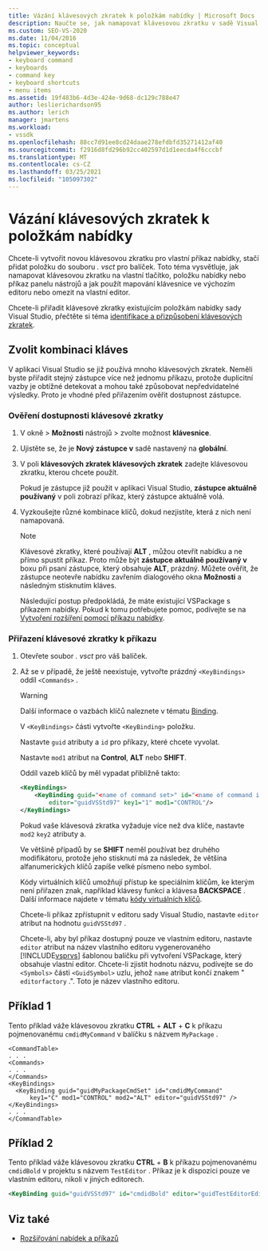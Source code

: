 ```yaml
---
title: Vázání klávesových zkratek k položkám nabídky | Microsoft Docs
description: Naučte se, jak namapovat klávesovou zkratku v sadě Visual Studio na vlastní tlačítko, položku nabídky nebo příkaz panelu nástrojů pro výchozí editor nebo vlastní editor.
ms.custom: SEO-VS-2020
ms.date: 11/04/2016
ms.topic: conceptual
helpviewer_keywords:
- keyboard command
- keyboards
- command key
- keyboard shortcuts
- menu items
ms.assetid: 19f483b6-4d3e-424e-9d68-dc129c788e47
author: leslierichardson95
ms.author: lerich
manager: jmartens
ms.workload:
- vssdk
ms.openlocfilehash: 88cc7d91ee8cd24daae278efdbfd35271412af40
ms.sourcegitcommit: f2916d8fd296b92cc402597d1d1eecda4f6cccbf
ms.translationtype: MT
ms.contentlocale: cs-CZ
ms.lasthandoff: 03/25/2021
ms.locfileid: "105097302"
---
```

# <a name="bind-keyboard-shortcuts-to-menu-items"></a>Vázání klávesových zkratek k položkám nabídky
Chcete-li vytvořit novou klávesovou zkratku pro vlastní příkaz nabídky, stačí přidat položku do souboru *. vsct* pro balíček. Toto téma vysvětluje, jak namapovat klávesovou zkratku na vlastní tlačítko, položku nabídky nebo příkaz panelu nástrojů a jak použít mapování klávesnice ve výchozím editoru nebo omezit na vlastní editor.

 Chcete-li přiřadit klávesové zkratky existujícím položkám nabídky sady Visual Studio, přečtěte si téma [identifikace a přizpůsobení klávesových zkratek](../ide/identifying-and-customizing-keyboard-shortcuts-in-visual-studio.md).

## <a name="choose-a-key-combination"></a>Zvolit kombinaci kláves
 V aplikaci Visual Studio se již používá mnoho klávesových zkratek. Neměli byste přiřadit stejný zástupce více než jednomu příkazu, protože duplicitní vazby je obtížné detekovat a mohou také způsobovat nepředvídatelné výsledky. Proto je vhodné před přiřazením ověřit dostupnost zástupce.

### <a name="to-verify-the-availability-of-a-keyboard-shortcut"></a>Ověření dostupnosti klávesové zkratky

1. V okně   >  **Možnosti** nástrojů  >   zvolte možnost **klávesnice**.

2. Ujistěte se, že je **Nový zástupce v** sadě nastavený na **globální**.

3. V poli **klávesových zkratek klávesových zkratek** zadejte klávesovou zkratku, kterou chcete použít.

    Pokud je zástupce již použit v aplikaci Visual Studio, **zástupce aktuálně používaný** v poli zobrazí příkaz, který zástupce aktuálně volá.

4. Vyzkoušejte různé kombinace klíčů, dokud nezjistíte, která z nich není namapovaná.

   > [!NOTE]
   > Klávesové zkratky, které používají **ALT** , můžou otevřít nabídku a ne přímo spustit příkaz. Proto může být **zástupce aktuálně používaný v** boxu při psaní zástupce, který obsahuje **ALT**, prázdný. Můžete ověřit, že zástupce neotevře nabídku zavřením dialogového okna **Možnosti** a následným stisknutím kláves.

   Následující postup předpokládá, že máte existující VSPackage s příkazem nabídky. Pokud k tomu potřebujete pomoc, podívejte se na [Vytvoření rozšíření pomocí příkazu nabídky](../extensibility/creating-an-extension-with-a-menu-command.md).

### <a name="to-assign-a-keyboard-shortcut-to-a-command"></a>Přiřazení klávesové zkratky k příkazu

1. Otevřete soubor *. vsct* pro váš balíček.

2. Až se v případě, že ještě neexistuje, vytvořte prázdný `<KeyBindings>` oddíl `<Commands>` .

   > [!WARNING]
   > Další informace o vazbách klíčů naleznete v tématu [Binding](../extensibility/keybinding-element.md).

    V `<KeyBindings>` části vytvořte `<KeyBinding>` položku.

    Nastavte `guid`  atributy a  `id` pro příkazy, které chcete vyvolat.

    Nastavte `mod1` atribut na **Control**, **ALT** nebo **SHIFT**.

    Oddíl vazeb klíčů by měl vypadat přibližně takto:

   ```xml
   <KeyBindings>
       <KeyBinding guid="<name of command set>" id="<name of command id>"
           editor="guidVSStd97" key1="1" mod1="CONTROL"/>
   </KeyBindings>

   ```

   Pokud vaše klávesová zkratka vyžaduje více než dva klíče, nastavte `mod2` `key2` atributy a.

   Ve většině případů by se **SHIFT** neměl používat bez druhého modifikátoru, protože jeho stisknutí má za následek, že většina alfanumerických klíčů zapíše velké písmeno nebo symbol.

   Kódy virtuálních klíčů umožňují přístup ke speciálním klíčům, ke kterým není přiřazen znak, například klávesy funkcí a klávesa **BACKSPACE** . Další informace najdete v tématu [kódy virtuálních klíčů](/windows/desktop/inputdev/virtual-key-codes).

   Chcete-li příkaz zpřístupnit v editoru sady Visual Studio, nastavte `editor` atribut na hodnotu `guidVSStd97` .

   Chcete-li, aby byl příkaz dostupný pouze ve vlastním editoru, nastavte `editor` atribut na název vlastního editoru vygenerovaného [!INCLUDE[vsprvs](../code-quality/includes/vsprvs_md.md)] šablonou balíčku při vytvoření VSPackage, který obsahuje vlastní editor. Chcete-li zjistit hodnotu názvu, podívejte se do `<Symbols>` části `<GuidSymbol>` uzlu, jehož `name` atribut končí znakem " `editorfactory` .". Toto je název vlastního editoru.

## <a name="example-1"></a>Příklad 1
 Tento příklad váže klávesovou zkratku **CTRL** + **ALT** + **C** k příkazu pojmenovanému `cmdidMyCommand` v balíčku s názvem `MyPackage` .

```
<CommandTable>
. . .
<Commands>
. . .
</Commands>
<KeyBindings>
  <KeyBinding guid="guidMyPackageCmdSet" id="cmdidMyCommand"
      key1="C" mod1="CONTROL" mod2="ALT" editor="guidVSStd97" />
</KeyBindings>
. . .
</CommandTable>
```

## <a name="example-2"></a>Příklad 2
 Tento příklad váže klávesovou zkratku **CTRL** + **B** k příkazu pojmenovanému `cmdidBold` v projektu s názvem `TestEditor` . Příkaz je k dispozici pouze ve vlastním editoru, nikoli v jiných editorech.

```xml
<KeyBinding guid="guidVSStd97" id="cmdidBold" editor="guidTestEditorEditorFactory" key1="B" mod1="Control" />
```

## <a name="see-also"></a>Viz také
- [Rozšiřování nabídek a příkazů](../extensibility/extending-menus-and-commands.md)
